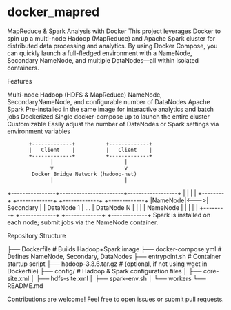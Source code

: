 # docker_mapred
MapReduce & Spark Analysis with Docker
This project leverages Docker to spin up a multi-node Hadoop (MapReduce) and Apache Spark cluster for distributed data processing and analytics. By using Docker Compose, you can quickly launch a full-fledged environment with a NameNode, Secondary NameNode, and multiple DataNodes—all within isolated containers.


Features

Multi-node Hadoop (HDFS & MapReduce)
NameNode, SecondaryNameNode, and configurable number of DataNodes
Apache Spark
Pre-installed in the same image for interactive analytics and batch jobs
Dockerized
Single docker-compose up to launch the entire cluster
Customizable
Easily adjust the number of DataNodes or Spark settings via environment variables

           +-------------+          +-------------+
           |   Client    |          |   Client    |
           +-------------+          +-------------+
                  |                       |
                  v                       v
            Docker Bridge Network (hadoop-net)
                  |                       |
  +----------------+-----------------------+------------------+
  |                |                       |                  |
+--------+     +-------------+      +-------------+      +-------------+
|NameNode|<--->| Secondary   |      | DataNode 1  | ...  | DataNode N  |
|        |     | NameNode    |      |             |      |             |
+--------+     +-------------+      +-------------+      +-------------+
Spark is installed on each node; submit jobs via the NameNode container.


Repository Structure

├── Dockerfile            # Builds Hadoop+Spark image
├── docker-compose.yml    # Defines NameNode, Secondary, DataNodes
├── entrypoint.sh         # Container startup script
├── hadoop-3.3.6.tar.gz   # (optional, if not using wget in Dockerfile)
├── config/               # Hadoop & Spark configuration files
│   ├── core-site.xml
│   ├── hdfs-site.xml
│   ├── spark-env.sh
│   └── workers
└── README.md      



Contributions are welcome! Feel free to open issues or submit pull requests.
